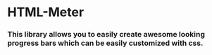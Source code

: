 # HTML-Meter
### This library allows you to easily create awesome looking progress bars which can be easily customized with css.